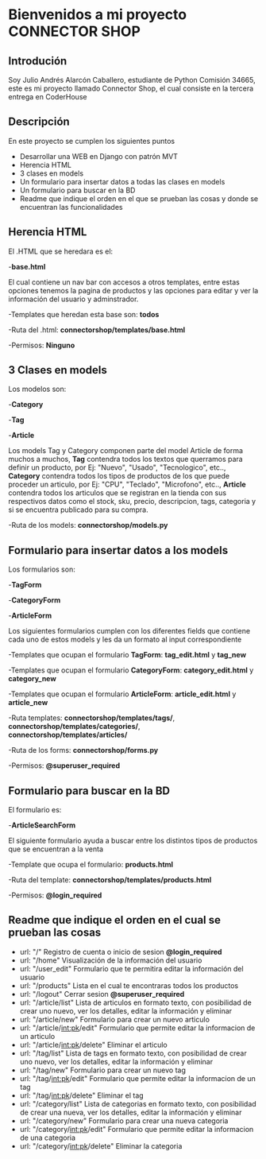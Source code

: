 # Bienvenidos a mi proyecto CONNECTOR SHOP

## Introdución

Soy Julio Andrés Alarcón Caballero, estudiante de Python Comisión 34665, este es mi proyecto llamado Connector Shop, el cual consiste en la tercera entrega en CoderHouse


## Descripción

En este proyecto se cumplen los siguientes puntos
- Desarrollar una WEB en Django con patrón MVT
- Herencia HTML
- 3 clases en models
- Un formulario para insertar datos a todas las clases en models
- Un formulario para buscar en la BD
- Readme que indique el orden en el que se prueban las cosas y donde se encuentran las funcionalidades


## Herencia HTML

El .HTML que se heredara es el:

-**base.html**


El cual contiene un nav bar con accesos a otros templates, entre estas opciones tenemos la pagina de productos y las opciones para editar y ver la información del usuario y adminstrador.

-Templates que heredan esta base son: **todos**

-Ruta del .html: **connectorshop/templates/base.html**

-Permisos: **Ninguno**


## 3 Clases en models

Los modelos son:

-**Category**

-**Tag**

-**Article**


Los models Tag y Category componen parte del model Article de forma muchos a muchos, **Tag** contendra todos los textos que querramos para definir un producto, por Ej: "Nuevo", "Usado", "Tecnologico", etc.., **Category** contendra todos los tipos de productos de los que puede proceder un articulo, por Ej: "CPU", "Teclado", "Microfono", etc.., **Article** contendra todos los articulos que se registran en la tienda con sus respectivos datos como el stock, sku, precio, descripcion, tags, categoria y si se encuentra publicado para su compra.

-Ruta de los models: **connectorshop/models.py**

## Formulario para insertar datos a los models

Los formularios son:

-**TagForm**

-**CategoryForm**

-**ArticleForm**


Los siguientes formularios cumplen con los diferentes fields que contiene cada uno de estos models y les da un formato al input correspondiente

-Templates que ocupan el formulario **TagForm**: **tag_edit.html** y **tag_new**

-Templates que ocupan el formulario **CategoryForm**: **category_edit.html** y **category_new**

-Templates que ocupan el formulario **ArticleForm**: **article_edit.html** y **article_new**

-Ruta templates: **connectorshop/templates/tags/**, **connectorshop/templates/categories/**, **connectorshop/templates/articles/**

-Ruta de los forms: **connectorshop/forms.py**

-Permisos: **@superuser_required**


## Formulario para buscar en la BD

El formulario es:

-**ArticleSearchForm**

El siguiente formulario ayuda a buscar entre los distintos tipos de productos que se encuentran a la venta

-Template que ocupa el formulario: **products.html**

-Ruta del template: **connectorshop/templates/products.html**

-Permisos: **@login_required**


## Readme que indique el orden en el cual se prueban las cosas

- url: "/" Registro de cuenta o inicio de sesion
**@login_required**
- url: "/home" Visualización de la información del usuario
- url: "/user_edit" Formulario que te permitira editar la información del usuario
- url: "/products" Lista en el cual te encontraras todos los productos
- url: "/logout" Cerrar sesion
**@superuser_required**
- url: "/article/list" Lista de articulos en formato texto, con posibilidad de crear uno nuevo, ver los detalles, editar la información y eliminar
- url: "/article/new" Formulario para crear un nuevo articulo
- url: "/article/<int:pk>/edit" Formulario que permite editar la informacion de un articulo
- url: "/article/<int:pk>/delete" Eliminar el articulo
- url: "/tag/list" Lista de tags en formato texto, con posibilidad de crear uno nuevo, ver los detalles, editar la información y eliminar
- url: "/tag/new" Formulario para crear un nuevo tag
- url: "/tag/<int:pk>/edit" Formulario que permite editar la informacion de un tag
- url: "/tag/<int:pk>/delete" Eliminar el tag
- url: "/category/list" Lista de categorias en formato texto, con posibilidad de crear una nueva, ver los detalles, editar la información y eliminar
- url: "/category/new" Formulario para crear una nueva categoria
- url: "/category/<int:pk>/edit" Formulario que permite editar la informacion de una categoria
- url: "/category/<int:pk>/delete" Eliminar la categoria
